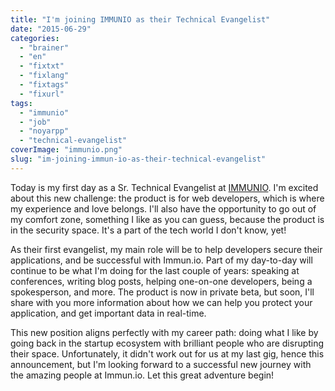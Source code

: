 ```yaml
---
title: "I'm joining IMMUNIO as their Technical Evangelist"
date: "2015-06-29"
categories: 
  - "brainer"
  - "en"
  - "fixtxt"
  - "fixlang"
  - "fixtags"
  - "fixurl"
tags: 
  - "immunio"
  - "job"
  - "noyarpp"
  - "technical-evangelist"
coverImage: "immunio.png"
slug: "im-joining-immun-io-as-their-technical-evangelist"
---
```


Today is my first day as a Sr. Technical Evangelist at [IMMUNIO](https://www.immun.io/ "Immun.io website"). I'm excited about this new challenge: the product is for web developers, which is where my experience and love belongs. I'll also have the opportunity to go out of my comfort zone, something I like as you can guess, because the product is in the security space. It's a part of the tech world I don't know, yet!

As their first evangelist, my main role will be to help developers secure their applications, and be successful with Immun.io. Part of my day-to-day will continue to be what I'm doing for the last couple of years: speaking at conferences, writing blog posts, helping one-on-one developers, being a spokesperson, and more. The product is now in private beta, but soon, I'll share with you more information about how we can help you protect your application, and get important data in real-time.

This new position aligns perfectly with my career path: doing what I like by going back in the startup ecosystem with brilliant people who are disrupting their space. Unfortunately, it didn't work out for us at my last gig, hence this announcement, but I'm looking forward to a successful new journey with the amazing people at Immun.io. Let this great adventure begin!
